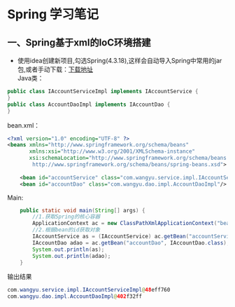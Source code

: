 Spring 学习笔记
====

一、Spring基于xml的IoC环境搭建
----
* 使用idea创建新项目,勾选Spring(4.3.18),这样会自动导入Spring中常用的jar包,或者手动下载：[下载地址](https://repo.spring.io/libs-release-local/org/springframework/spring/ "点击下载")<br>
Java类：
```Java
public class IAccountServiceImpl implements IAccountService {
}
public class AccountDaoImpl implements IAccountDao {
}
```
bean.xml：
```Xml
<?xml version="1.0" encoding="UTF-8" ?>
<beans xmlns="http://www.springframework.org/schema/beans"
       xmlns:xsi="http://www.w3.org/2001/XMLSchema-instance"
       xsi:schemaLocation="http://www.springframework.org/schema/beans
        http://www.springframework.org/schema/beans/spring-beans.xsd">
        
    <bean id="accountService" class="com.wangyu.service.impl.IAccountServiceImpl"/>
    <bean id="accountDao" class="com.wangyu.dao.impl.AccountDaoImpl"/>
```
Main:
```Java
    public static void main(String[] args) {
        //1.获取Spring的核心容器
        ApplicationContext ac = new ClassPathXmlApplicationContext("bean.xml");//由于我的bean.xml位于src下，直接写入即可。
        //2.根据bean的id获取对象
        IAccountService as = (IAccountService) ac.getBean("accountService");//返回一个object，需要强转为IAccountService
        IAccountDao adao = ac.getBean("accountDao", IAccountDao.class);//传入IAccountDao类的字节码，返回一个IAccountDao
        System.out.println(as);
        System.out.println(adao);
    }
```
输出结果
```Java
com.wangyu.service.impl.IAccountServiceImpl@48eff760
com.wangyu.dao.impl.AccountDaoImpl@402f32ff
```
